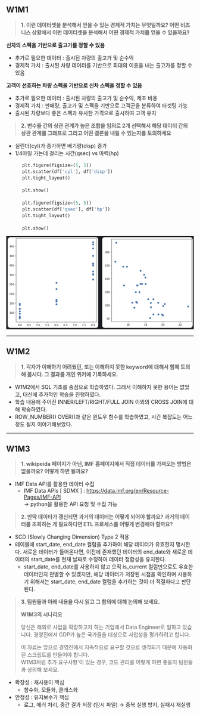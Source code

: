 ## W1M1

> **1. 이런 데이터셋을 분석해서 얻을 수 있는 경제적 가치는 무엇일까요? 어떤 비즈니스 상황에서 이런 데이터셋을 분석해서 어떤 경제적 가치를 얻을 수 있을까요?**

**신차의 스펙을 기반으로 출고가를 정할 수 있음**
- 추가로 필요한 데이터 : 출시된 차량의 출고가 및 순수익
- 경제적 가치 : 출시된 차량 데이터를 기반으로 최대의 이윤을 내는 출고가를 정할 수 있음


**고객이 선호하는 차량 스펙을 기반으로 신차 스펙을 정할 수 있음**
- 추가로 필요한 데이터 : 출시된 차량의 출고가 및 순수익, 제조 비용
- 경제적 가치 : 판매량, 출고가 및 스펙을 기반으로 고객군을 분류하여 타겟팅 가능
- 출시된 차량보다 좋은 스펙과 유사한 가격으로 출시하여 고객 유치


> **2. 변수들 간의 상관 관계가 높은 조합을 임의로 2개 선택해서 해당 데이터 간의 상관 관계를 그래프로 그리고 어떤 결론을 내릴 수 있는지를 토의하세요**

- 실린더(cyl)가 증가하면 배기량(disp) 증가
- 1/4마일 가는데 걸리는 시간(qsec) vs 마력(hp)

```python
      plt.figure(figsize=(5, 5))
      plt.scatter(df['cyl'], df['disp'])
      plt.tight_layout()

      plt.show()
     
      plt.figure(figsize=(5, 5))
      plt.scatter(df['qsec'], df['hp'])
      plt.tight_layout()

      plt.show()
```

![alt text](image.png)

---
## W1M2

> **1. 각자가 이해하기 어려웠던, 또는 이해하지 못한 keyword에 대해서 함께 토의해 봅시다. 그 결과를 개인 위키에 기록하세요.**

- W1M2에서 SQL 기초를 중점으로 학습하였다. 그래서 이해하지 못한 용어는 없었고, 대신에 추가적인 학습을 진행하였다.
- 학습 내용에 주어진 INNER/LEFT/RIGHT/FULL JOIN 이외의 CROSS JOIN에 대해 학습하였다.
- ROW_NUMBER() OVER()과 같은 윈도우 함수를 학습하였고, 시간 복잡도는 어느 정도 될지 이야기해보았다.


---
## W1M3
> **1. wikipeida 페이지가 아닌, IMF 홈페이지에서 직접 데이터를 가져오는 방법은 없을까요? 어떻게 하면 될까요?**

- IMF Data API를 활용한 데이터 수집
    - IMF Data APIs [ SDMX ] : https://data.imf.org/en/Resource-Pages/IMF-API <br>
    → python을 활용한 API 요청 및 수집 가능

> **2. 만약 데이터가 갱신되면 과거의 데이터는 어떻게 되어야 할까요? 과거의 데이터를 조회하는 게 필요하다면 ETL 프로세스를 어떻게 변경해야 할까요?**

- SCD (Slowly Changing Dimension) Type 2 적용
- 테이블에 start_date, end_date 컬럼을 추가하여 해당 데이터가 유효한지 명시한다. 새로운 데이터가 들어온다면, 이전에 존재했던 데이터의 end_date와 새로운 데이터의 start_date를 현재 날짜로 수정하여 데이터 정합성을 유지한다.
    - start_date, end_date를 사용하지 않고 오직 is_current 컬럼만으로도 유효한 데이터인지 판별할 수 있겠지만, 해당 데이터가 저장된 시점을 확인하며 사용하기 위해서는 start_date, end_date 컬럼을 추가하는 것이 더 적절하다고 판단된다.


> **3. 팀원들과 아래 내용을 다시 읽고 그 함의에 대해 논의해 보세요.**
>
> **W1M3의 시나리오**
>
> 당신은 해외로 사업을 확장하고자 하는 기업에서 Data Engineer로 일하고 있습니다. 경영진에서 GDP가 높은 국가들을 대상으로 사업성을 평가하려고 합니다.
>
> 이 자료는 앞으로 경영진에서 지속적으로 요구할 것으로 생각되기 때문에 자동화된 스크립트를 만들어야 합니다.<br>
> W1M3처럼 추가 요구사항'이 있는 경우, 코드 관리를 어떻게 하면 좋을지 팀원들과 상의해 보세요.

- 확장성 : 재사용이 핵심
    - 함수화, 모듈화, 클래스화
- 안정성 : 유지보수가 핵심
    - 로그, 에러 처리, 중간 결과 저장 (임시 파일) → 중복 실행 방지, 실패시 재실행